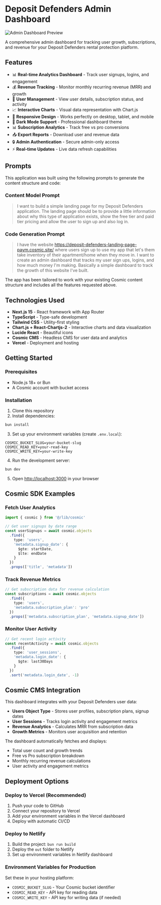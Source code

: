 # Deposit Defenders Admin Dashboard

![Admin Dashboard Preview](https://images.unsplash.com/photo-1551288049-bebda4e38f71?w=1200&h=300&fit=crop&auto=format)

A comprehensive admin dashboard for tracking user growth, subscriptions, and revenue for your Deposit Defenders rental protection platform.

## Features

- 📊 **Real-time Analytics Dashboard** - Track user signups, logins, and engagement
- 💰 **Revenue Tracking** - Monitor monthly recurring revenue (MRR) and growth
- 👥 **User Management** - View user details, subscription status, and activity
- 📈 **Interactive Charts** - Visual data representation with Chart.js
- 📱 **Responsive Design** - Works perfectly on desktop, tablet, and mobile
- 🌙 **Dark Mode Support** - Professional dashboard theme
- 📊 **Subscription Analytics** - Track free vs pro conversions
- 📤 **Export Reports** - Download user and revenue data
- 🔒 **Admin Authentication** - Secure admin-only access
- ⚡ **Real-time Updates** - Live data refresh capabilities

<!-- CLONE_PROJECT_BUTTON -->

## Prompts

This application was built using the following prompts to generate the content structure and code:

### Content Model Prompt

> I want to build a simple landing page for my Deposit Defenders application. The landing page should be to provide a little information about why this type of application exists, show the free tier and paid tier pricing and allow the user to sign up and also log in.

### Code Generation Prompt

> I have the website https://deposit-defenders-landing-page-paym.cosmic.site/ where users sign up to use my app that let's them take inventory of their apartment/home when they move in. I want to create an admin dashboard that tracks my user sign ups, logins, and how much money I'm making. Basically a simple dashboard to track the growth of this website I've built.

The app has been tailored to work with your existing Cosmic content structure and includes all the features requested above.

## Technologies Used

- **Next.js 15** - React framework with App Router
- **TypeScript** - Type-safe development
- **Tailwind CSS** - Utility-first styling
- **Chart.js + React-Chartjs-2** - Interactive charts and data visualization
- **Lucide React** - Beautiful icons
- **Cosmic CMS** - Headless CMS for user data and analytics
- **Vercel** - Deployment and hosting

## Getting Started

### Prerequisites

- Node.js 18+ or Bun
- A Cosmic account with bucket access

### Installation

1. Clone this repository
2. Install dependencies:
```bash
bun install
```

3. Set up your environment variables (create `.env.local`):
```env
COSMIC_BUCKET_SLUG=your-bucket-slug
COSMIC_READ_KEY=your-read-key
COSMIC_WRITE_KEY=your-write-key
```

4. Run the development server:
```bash
bun dev
```

5. Open [http://localhost:3000](http://localhost:3000) in your browser

## Cosmic SDK Examples

### Fetch User Analytics
```typescript
import { cosmic } from '@/lib/cosmic'

// Get user signups by date range
const userSignups = await cosmic.objects
  .find({ 
    type: 'users',
    'metadata.signup_date': {
      $gte: startDate,
      $lte: endDate
    }
  })
  .props(['title', 'metadata'])
```

### Track Revenue Metrics
```typescript
// Get subscription data for revenue calculation
const subscriptions = await cosmic.objects
  .find({ 
    type: 'users',
    'metadata.subscription_plan': 'pro'
  })
  .props(['metadata.subscription_plan', 'metadata.signup_date'])
```

### Monitor User Activity
```typescript
// Get recent login activity
const recentActivity = await cosmic.objects
  .find({ 
    type: 'user_sessions',
    'metadata.login_date': {
      $gte: last30Days
    }
  })
  .sort('metadata.login_date', -1)
```

## Cosmic CMS Integration

This dashboard integrates with your Deposit Defenders user data:

- **Users Object Type** - Stores user profiles, subscription plans, signup dates
- **User Sessions** - Tracks login activity and engagement metrics  
- **Revenue Analytics** - Calculates MRR from subscription data
- **Growth Metrics** - Monitors user acquisition and retention

The dashboard automatically fetches and displays:
- Total user count and growth trends
- Free vs Pro subscription breakdown
- Monthly recurring revenue calculations
- User activity and engagement metrics

## Deployment Options

### Deploy to Vercel (Recommended)
1. Push your code to GitHub
2. Connect your repository to Vercel
3. Add your environment variables in the Vercel dashboard
4. Deploy with automatic CI/CD

### Deploy to Netlify
1. Build the project: `bun run build`
2. Deploy the `out` folder to Netlify
3. Set up environment variables in Netlify dashboard

### Environment Variables for Production
Set these in your hosting platform:
- `COSMIC_BUCKET_SLUG` - Your Cosmic bucket identifier
- `COSMIC_READ_KEY` - API key for reading data
- `COSMIC_WRITE_KEY` - API key for writing data (if needed)